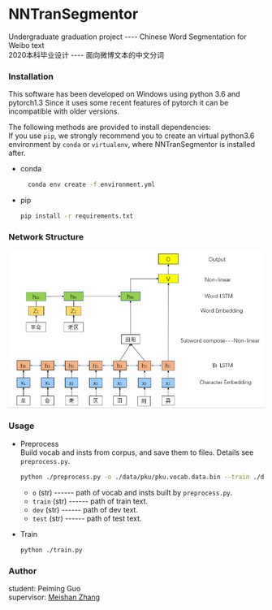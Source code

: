 # NNTranSegmentor
Undergraduate graduation project ---- Chinese Word Segmentation for Weibo text  
2020本科毕业设计 ---- 面向微博文本的中文分词

### Installation
This software has been developed on Windows using python 3.6 and pytorch1.3 Since it uses some recent features of pytorch it can be incompatible with older versions.  

The following methods are provided to install dependencies:  
If you use `pip`, we strongly recommend you to create an virtual python3.6 environment by `conda` or `virtualenv`, where NNTranSegmentor is installed after.
- conda
  ```bash
    conda env create -f environment.yml
  ```
- pip
  ```bash
  pip install -r requirements.txt
  ```

### Network Structure
![](networkV1.0.png)

### Usage
- Preprocess  
  Build vocab and insts from corpus, and save them to file`o`. Details see `preprocess.py`.
  ```bash
  python ./preprocess.py -o ./data/pku/pku.vocab.data.bin --train ./data/pku/train.pku.hwc.seg --dev ./data/pku/dev.pku.hwc.seg --test ./data/pku/test.pku.hwc.seg
  ```
  - `o` (str) ------ path of vocab and insts built by `preprocess.py`.
  - `train` (str) ------ path of train text.
  - `dev` (str) ------ path of dev text.
  - `test` (str) ------ path of test text.

- Train  
  ```bash
  python ./train.py
  ```
 
### Author
student: Peiming Guo  
supervisor: [Meishan Zhang](https://zhangmeishan.github.io/)
